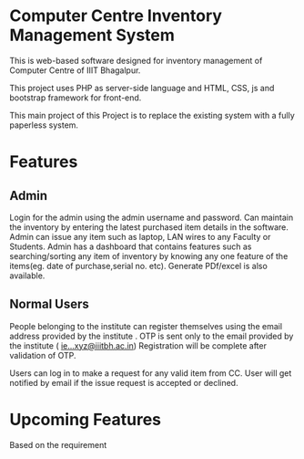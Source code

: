 # Computer Centre Inventory Management System
This is web-based software designed for inventory management of Computer Centre of IIIT Bhagalpur.

This project uses PHP as server-side language and HTML, CSS, js and bootstrap framework for front-end. 

This main project of this Project is to replace the existing system with a fully paperless system. 

# Features
## Admin
Login for the admin using the admin username and password.
Can maintain the inventory by entering the latest purchased item details in the software.
Admin can issue any item such as laptop, LAN wires to any Faculty or Students.
Admin has a dashboard that contains features such as searching/sorting any item of inventory by knowing any one feature of the items(eg. date of purchase,serial no. etc).
Generate PDf/excel is also available.


## Normal Users
People belonging to the institute can register themselves using the email address provided by the institute .
OTP is sent only to the email provided by the institute ( ie...xyz@iiitbh.ac.in) 
Registration will be complete after validation of OTP.

Users can log in to make a request for any valid item from CC.
User will get notified by email if the issue request is accepted or declined.



# Upcoming Features 
Based on the requirement 

